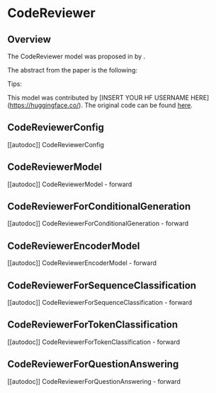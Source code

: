 <!--Copyright 2024 The HuggingFace Team. All rights reserved.

Licensed under the Apache License, Version 2.0 (the "License"); you may not use this file except in compliance with
the License. You may obtain a copy of the License at

http://www.apache.org/licenses/LICENSE-2.0

Unless required by applicable law or agreed to in writing, software distributed under the License is distributed on
an "AS IS" BASIS, WITHOUT WARRANTIES OR CONDITIONS OF ANY KIND, either express or implied. See the License for the
specific language governing permissions and limitations under the License.

⚠️ Note that this file is in Markdown but contain specific syntax for our doc-builder (similar to MDX) that may not be
rendered properly in your Markdown viewer.

-->

# CodeReviewer

## Overview

The CodeReviewer model was proposed in [<INSERT PAPER NAME HERE>](<INSERT PAPER LINK HERE>) by <INSERT AUTHORS HERE>.
<INSERT SHORT SUMMARY HERE>

The abstract from the paper is the following:

*<INSERT PAPER ABSTRACT HERE>*

Tips:

<INSERT TIPS ABOUT MODEL HERE>

This model was contributed by [INSERT YOUR HF USERNAME HERE](https://huggingface.co/<INSERT YOUR HF USERNAME HERE>).
The original code can be found [here](<INSERT LINK TO GITHUB REPO HERE>).


## CodeReviewerConfig

[[autodoc]] CodeReviewerConfig

<frameworkcontent>
<pt>

## CodeReviewerModel

[[autodoc]] CodeReviewerModel
    - forward

## CodeReviewerForConditionalGeneration

[[autodoc]] CodeReviewerForConditionalGeneration
    - forward

## CodeReviewerEncoderModel

[[autodoc]] CodeReviewerEncoderModel
    - forward

## CodeReviewerForSequenceClassification

[[autodoc]] CodeReviewerForSequenceClassification
    - forward

## CodeReviewerForTokenClassification

[[autodoc]] CodeReviewerForTokenClassification
    - forward

## CodeReviewerForQuestionAnswering

[[autodoc]] CodeReviewerForQuestionAnswering
    - forward

</pt>
</frameworkcontent>
